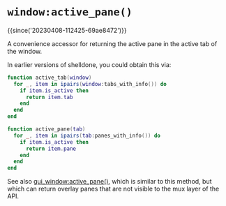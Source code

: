 # `window:active_pane()`

{{since('20230408-112425-69ae8472')}}

A convenience accessor for returning the active pane in the active tab of the window.

In earlier versions of shelldone, you could obtain this via:

```lua
function active_tab(window)
  for _, item in ipairs(window:tabs_with_info()) do
    if item.is_active then
      return item.tab
    end
  end
end

function active_pane(tab)
  for _, item in ipairs(tab:panes_with_info()) do
    if item.is_active then
      return item.pane
    end
  end
end
```

See also [gui_window:active_pane()](../window/active_pane.md), which is similar
to this method, but which can return overlay panes that are not visible to
the mux layer of the API.


